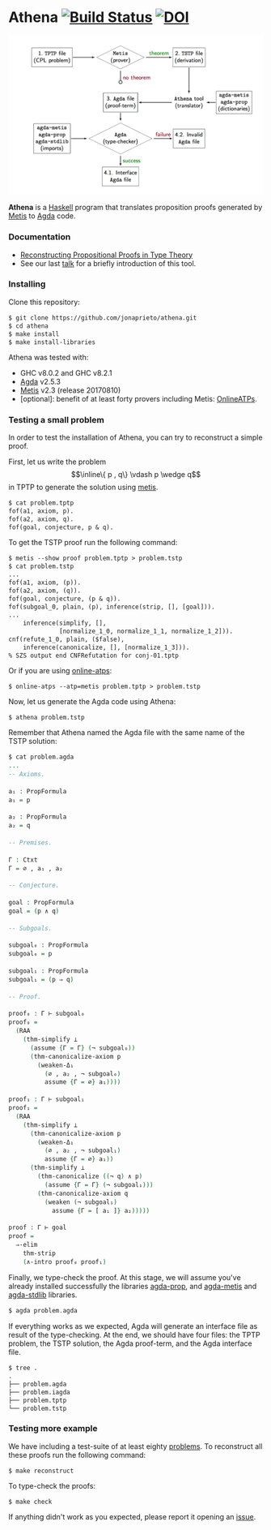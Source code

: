 # Athena [![Build Status](https://travis-ci.org/jonaprieto/athena.svg?branch=master)](https://travis-ci.org/jonaprieto/athena) [![DOI](https://zenodo.org/badge/85713337.svg)](https://zenodo.org/badge/latestdoi/85713337)

![diagram]

**Athena** is a [Haskell][haskell] program that translates
proposition proofs generated by [Metis][metis] to [Agda][agda] code.

### Documentation

* [Reconstructing Propositional Proofs in Type Theory](https://github.com/jonaprieto/athena/files/1425065/Prieto-Cubides.-.2017.-.Reconstructing.Propositional.Proofs.in.Type.Theory.pdf)
* See our last [talk](https://github.com/jonaprieto/athena/raw/master/slides/Jonathan-Proof-Reconstruction.pdf) for a briefly introduction of this tool.

### Installing

Clone this repository:

```
$ git clone https://github.com/jonaprieto/athena.git
$ cd athena
$ make install
$ make install-libraries
```

Athena was tested with:

* GHC v8.0.2 and GHC v8.2.1
* [Agda][agda] v2.5.3
* [Metis][metis] v2.3 (release 20170810)
* \[optional\]: benefit of at least forty provers including Metis: [OnlineATPs][online-atps].

### Testing a small problem

In order to test the installation of Athena, you can try to reconstruct a simple proof.

First, let us write the problem $$\inline\{ p , q\} \vdash p \wedge q$$ in TPTP to generate the solution using [metis].

```
$ cat problem.tptp
fof(a1, axiom, p).
fof(a2, axiom, q).
fof(goal, conjecture, p & q).
```

To get the TSTP proof run the following command:

```
$ metis --show proof problem.tptp > problem.tstp
$ cat problem.tstp
...
fof(a1, axiom, (p)).
fof(a2, axiom, (q)).
fof(goal, conjecture, (p & q)).
fof(subgoal_0, plain, (p), inference(strip, [], [goal])).
...
    inference(simplify, [],
              [normalize_1_0, normalize_1_1, normalize_1_2])).
cnf(refute_1_0, plain, ($false),
    inference(canonicalize, [], [normalize_1_3])).
% SZS output end CNFRefutation for conj-01.tptp
```

Or if you are using [online-atps]:

```
$ online-atps --atp=metis problem.tptp > problem.tstp
```

Now, let us generate the Agda code using Athena:

```
$ athena problem.tstp
```

Remember that Athena named the Agda file with the same name of the TSTP solution:

```agda
$ cat problem.agda
...
-- Axioms.

a₁ : PropFormula
a₁ = p

a₂ : PropFormula
a₂ = q

-- Premises.

Γ : Ctxt
Γ = ∅ , a₁ , a₂

-- Conjecture.

goal : PropFormula
goal = (p ∧ q)

-- Subgoals.

subgoal₀ : PropFormula
subgoal₀ = p

subgoal₁ : PropFormula
subgoal₁ = (p ⇒ q)

-- Proof.

proof₀ : Γ ⊢ subgoal₀
proof₀ =
  (RAA
    (thm-simplify ⊥
      (assume {Γ = Γ} (¬ subgoal₀))
      (thm-canonicalize-axiom p
        (weaken-Δ₁
          (∅ , a₂ , ¬ subgoal₀)
          assume {Γ = ∅} a₁))))

proof₁ : Γ ⊢ subgoal₁
proof₁ =
  (RAA
    (thm-simplify ⊥
      (thm-canonicalize-axiom p
        (weaken-Δ₁
          (∅ , a₂ , ¬ subgoal₁)
          assume {Γ = ∅} a₁))
      (thm-simplify ⊥
        (thm-canonicalize ((¬ q) ∧ p)
          (assume {Γ = Γ} (¬ subgoal₁)))
        (thm-canonicalize-axiom q
          (weaken (¬ subgoal₁)
            assume {Γ = [ a₁ ]} a₂)))))

proof : Γ ⊢ goal
proof =
  ⇒-elim
    thm-strip
    (∧-intro proof₀ proof₁)
```

Finally, we type-check the proof. At this stage, we will assume you've already
installed successfully the libraries [agda-prop], and [agda-metis] and
[agda-stdlib] libraries.

```agda
$ agda problem.agda
```

If everything works as we expected, Agda will generate an interface file as
result of the type-checking. At the end, we should have four files: the TPTP
problem, the TSTP solution, the Agda proof-term, and the Agda interface file.

```
$ tree .
.
├── problem.agda
├── problem.iagda
├── problem.tptp
└── problem.tstp
```

### Testing more example

We have including a test-suite of at least eighty [problems].
To reconstruct all these proofs run the following command:

```
$ make reconstruct
```

To type-check the proofs:

```
$ make check
```

If anything didn't work as you expected, please report it
opening an [issue].


[diagram]: https://raw.githubusercontent.com/jonaprieto/athena/master/slides/diagram.png
[haskell]: http://www.haskell.org
[issue]: http://github.com/jonaprieto/athena/issues/new
[tstp]:    http://www.cs.miami.edu/~tptp/TPTP/QuickGuide/
[metis]:   http://github.com/gilith/metis
[agda]:    http://github.com/agda/agda
[agda-prop]: http://github.com/jonaprieto/agda-prop
[agda-metis]: http://github.com/jonaprieto/agda-metis
[agda-stdlib]: http://github.com/agda/agda-stdlib
[problems]: http://github.com/jonaprieto/prop-pack
[online-atps]: http://github.com/jonaprieto/online-atps
